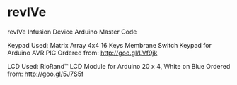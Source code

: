 # revIVe
revIVe Infusion Device Arduino Master Code

Keypad Used: 
Matrix Array 4x4 16 Keys Membrane Switch Keypad for Arduino AVR PIC
   Ordered from: http://goo.gl/LVf9jk
    
LCD Used: 
RioRand™ LCD Module for Arduino 20 x 4, White on Blue
    Ordered from: http://goo.gl/5J7S5f
